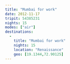 ```yaml
---
title: "Mumbai for work"
date: 2012-11-17
tripit: 54385231
nights: 15
modes: ["air"]
destinations:
  -
    title: "Mumbai for work"
    nights: 15
    location: "Renaissance"
    geo: [19.1344,72.90125]
---
```



